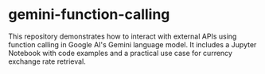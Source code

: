 # gemini-function-calling
This repository demonstrates how to interact with external APIs using function calling in Google AI's Gemini language model. It includes a Jupyter Notebook with code examples and a practical use case for currency exchange rate retrieval.
